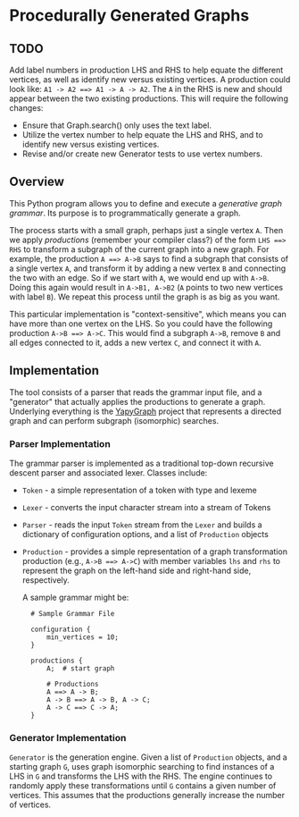 # Procedurally Generated Graphs

## TODO

Add label numbers in production LHS and RHS to help equate the different vertices, as well as identify new
versus existing vertices. A production could look like: `A1 -> A2 ==> A1 -> A -> A2`. The `A` in the RHS is new and should appear between the two existing productions. This will require the following changes:

- Ensure that Graph.search() only uses the text label.
- Utilize the vertex number to help equate the LHS and RHS, and to identify new versus existing vertices.
- Revise and/or create new Generator tests to use vertex numbers.

## Overview

This Python program allows you to define and execute a _generative graph  grammar_. Its purpose is to programmatically generate a graph. 

The process starts with a small graph, perhaps just a single vertex `A`. Then we apply _productions_ (remember your compiler class?) of the form `LHS ==> RHS` to transform a subgraph of the current graph into a new graph. For example, the production `A ==> A->B` says to find a subgraph that consists of a single vertex `A`, and transform it by adding a new vertex `B` and connecting the two with an edge. So if we start with `A`, we would end up with `A->B`. Doing this again would result in `A->B1, A->B2` (`A` points to two new vertices with label `B`). We repeat this process until the graph is as big as you want.

This particular implementation is "context-sensitive", which means you can have more than one vertex on the LHS. So you could have the following production `A->B ==> A->C`. This would find a subgraph `A->B`, remove `B` and all edges connected to it, adds a new vertex `C`, and connect it with `A`.

## Implementation

The tool consists of a parser that reads the grammar input file, and a 
"generator" that actually applies the productions to generate a graph. Underlying everything is the [YapyGraph](https://github.com/drobertadams/YapyGraph) project that represents a directed graph and can perform subgraph (isomorphic) searches.

### Parser  Implementation

The grammar parser is implemented as a traditional top-down recursive descent
parser and associated lexer. Classes include:

- `Token` - a simple representation of a token with type and lexeme
- `Lexer` - converts the input character stream into a stream of Tokens
- `Parser` - reads the input `Token` stream from the `Lexer` and builds a dictionary of configuration options, and a list of `Production` objects
- `Production` - provides a simple representation of a graph transformation production (e.g., `A->B ==> A->C`) with member variables `lhs` and `rhs`  to represent the graph on the left-hand side and right-hand side, respectively.
  
  A sample grammar might be:

		# Sample Grammar File

		configuration {
			min_vertices = 10;
		}

		productions {
			A;	# start graph

			# Productions
			A ==> A -> B;
			A -> B ==> A -> B, A -> C;
			A -> C ==> C -> A;
		}
		


### Generator  Implementation

`Generator` is the generation engine. Given a list of
`Production` objects, and a starting graph `G`, uses graph
isomorphic searching to find instances of a LHS in `G` and transforms the LHS with the RHS.  The engine continues to randomly apply these transformations until `G` contains a given number of vertices. This assumes that the productions generally increase the number of vertices.
